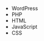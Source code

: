 <ul>
  <li>WordPress</li>
  <li>PHP</li>
  <li>HTML</li>
  <li>JavaScript</li>
  <li>CSS</li>
</ul>

